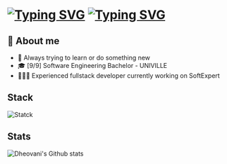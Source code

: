 # [![Typing SVG](https://readme-typing-svg.demolab.com/?lines=Oi,+eu+sou+o+Dheovani!+✌️;Hi,+i'm+Dheovani!+✌️&color=FFFFFF&repeat=true)](https://git.io/typing-svg#gh-dark-mode-only) [![Typing SVG](https://readme-typing-svg.demolab.com/?lines=Oi,+eu+sou+o+Dheovani!+✌️;Hi+i'm+Dheovani!+✌️&color=000000&repeat=false)](https://git.io/typing-svg#gh-light-mode-only)

## 👊 About me
- 🧠 Always trying to learn or do something new
- 🎓 [9/9] Software Engineering Bachelor - UNIVILLE
- 👨🏻‍💻 Experienced fullstack developer currently working on SoftExpert

## Stack
![Statck](https://skillicons.dev/icons?i=c,cpp,cs,java,spring,ts,react,python,linux,docker,git)

## Stats
![Dheovani's Github stats](https://github-profile-summary-cards.vercel.app/api/cards/profile-details?username=dheovani&theme=github_dark)
